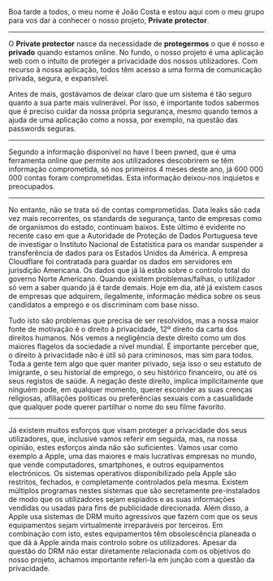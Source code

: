 Boa tarde a todos, o meu nome é João Costa e estou aqui com o meu grupo para vos
dar a conhecer o nosso projeto, **Private protector**.

---

O **Private protector** nasce da necessidade de **protegermos** o que é nosso e
**privado** quando estamos online. No fundo, o nosso projeto é uma aplicação web
com o intuito de proteger a privacidade dos nossos utilizadores. Com recurso à
nossa aplicação, todos têm acesso a uma forma de comunicação privada, segura, e
expansível.

Antes de mais, gostávamos de deixar claro que um sistema é tão seguro quanto a
sua parte mais vulnerável. Por isso, é importante todos sabermos que é preciso
cuidar da nossa própria segurança, mesmo quando temos a ajuda de uma aplicação
como a nossa, por exemplo, na questão das passwords seguras.

---

Segundo a informação disponível no have I been pwned, que é uma ferramenta
online que permite aos utilizadores descobrirem se têm informação comprometida,
só nos primeiros 4 meses deste ano, já 600 000 000 contas foram comprometidas.
Esta informação deixou-nos inquietos e preocupados.

---

No entanto, não se trata só de contas comprometidas. Data leaks são cada vez
mais recorrentes, os standards de segurança, tanto de empresas como de
organismos do estado, continuam baixos. Este último é evidente no recente caso
em que a Autoridade de Proteção de Dados Portuguesa teve de investigar o
Instituto Nacional de Estatística para os mandar suspender a transferência de
dados para os Estados Unidos da América. A empresa Cloudflare foi contratada
para guardar os dados em servidores em jurisdição Americana. Os dados que já lá
estão sobre o controlo total do governo Norte Americano. Quando existem
problemas/falhas, o utilizador só vem a saber quando já é tarde demais. Hoje em
dia, até já existem casos de empresas que adquirem, ilegalmente, informação
médica sobre os seus candidatos a emprego e os discriminam com base nisso.

Tudo isto são problemas que precisa de ser resolvidos, mas a nossa maior fonte
de motivação é o direito à privacidade, 12º direito da carta dos direitos
humanos. Nós vemos a negligência deste direito como um dos maiores flagelos da
sociedade a nível mundial. É importante perceber que, o direito à privacidade
não é útil só para criminosos, mas sim para todos. Toda a gente tem algo que
quer manter privado, seja isso o seu estatuto de imigrante, o seu historial de
emprego, o seu histórico financeiro, ou até os seus registos de saúde. A negação
deste direito, implica implicitamente que ninguém pode, em qualquer momento,
querer esconder as suas crenças religiosas, afiliações politicas ou preferências
sexuais com a casualidade que qualquer pode querer partilhar o nome do seu filme
favorito.

---

Já existem muitos esforços que visam proteger a privacidade dos seus
utilizadores, que, inclusivé vamos referir em seguida, mas, na nossa opinião,
estes esforços ainda não são suficientes. Vamos usar como exemplo a Apple, uma
das maiores e mais lucrativas empresas no mundo, que vende computadores,
smartphones, e outros equipamentos electrónicos. Os sistemas operativos
disponibilizado pela Apple são restritos, fechados, e completamente controlados
pela mesma. Existem múltiplos programas nestes sistemas que são secretamente
pre-instalados de modo que os utilizadores sejam espiados e as suas informações
vendidas ou usadas para fins de publicidade direcionada. Além disso, a Apple usa
sistemas de DRM muito agressivos que fazem com que os seus equipamentos sejam
virtualmente irreparáveis por terceiros. Em combinação com isto, estes
equipamentos têm obsolescência planeada o que dá à Apple ainda mais controlo
sobre os utilizadores. Apesar da questão do DRM não estar diretamente
relacionada com os objetivos do nosso projeto, achamos importante referi-la em
junção com a questão da privacidade.
